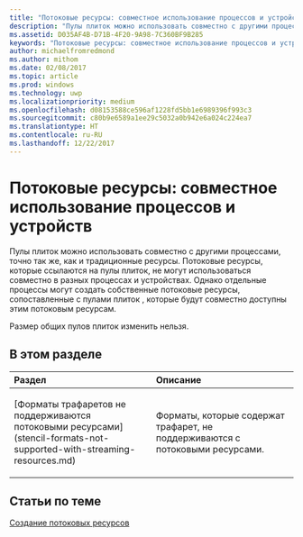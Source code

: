 ```yaml
---
title: "Потоковые ресурсы: совместное использование процессов и устройств"
description: "Пулы плиток можно использовать совместно с другими процессами, точно так же, как и традиционные ресурсы. Потоковые ресурсы, которые ссылаются на пулы плиток, не могут использоваться совместно в разных процессах и устройствах."
ms.assetid: D035AF4B-D71B-4F20-9A98-7C360BF9B285
keywords: "Потоковые ресурсы: совместное использование процессов и устройств"
author: michaelfromredmond
ms.author: mithom
ms.date: 02/08/2017
ms.topic: article
ms.prod: windows
ms.technology: uwp
ms.localizationpriority: medium
ms.openlocfilehash: d08153588ce596af1228fd5bb1e6989396f993c3
ms.sourcegitcommit: c80b9e6589a1ee29c5032a0b942e6a024c224ea7
ms.translationtype: HT
ms.contentlocale: ru-RU
ms.lasthandoff: 12/22/2017
---
```

# <a name="span-iddirect3dconceptsstreaming-resource-cross-process-and-device-sharingspanstreaming-resource-cross-process-and-device-sharing"></a><span id="direct3dconcepts.streaming-resource-cross-process-and-device-sharing"></span>Потоковые ресурсы: совместное использование процессов и устройств


Пулы плиток можно использовать совместно с другими процессами, точно так же, как и традиционные ресурсы. Потоковые ресурсы, которые ссылаются на пулы плиток, не могут использоваться совместно в разных процессах и устройствах. Однако отдельные процессы могут создать собственные потоковые ресурсы, сопоставленные с пулами плиток , которые будут совместно доступны этим потоковым ресурсам.

Размер общих пулов плиток изменить нельзя.

## <a name="span-idin-this-sectionspanin-this-section"></a><span id="in-this-section"></span>В этом разделе


<table>
<colgroup>
<col width="50%" />
<col width="50%" />
</colgroup>
<thead>
<tr class="header">
<th align="left">Раздел</th>
<th align="left">Описание</th>
</tr>
</thead>
<tbody>
<tr class="odd">
<td align="left"><p>[Форматы трафаретов не поддерживаются потоковыми ресурсами](stencil-formats-not-supported-with-streaming-resources.md)</p></td>
<td align="left"><p>Форматы, которые содержат трафарет, не поддерживаются с потоковыми ресурсами.</p></td>
</tr>
</tbody>
</table>

 

## <a name="span-idrelated-topicsspanrelated-topics"></a><span id="related-topics"></span>Статьи по теме


[Создание потоковых ресурсов](creating-streaming-resources.md)

 

 




